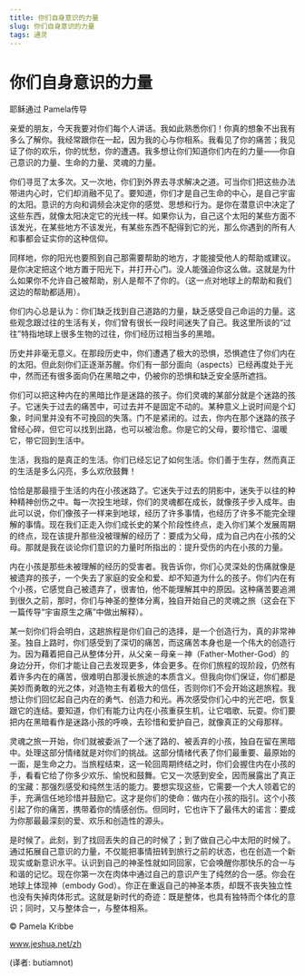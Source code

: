 ```yaml
--- 
title: 你们自身意识的力量 
slug: 你们自身意识的力量 
tags: 通灵 
--- 
```

# 你们自身意识的力量

耶稣通过 Pamela传导

亲爱的朋友，今天我要对你们每个人讲话。我如此熟悉你们！你真的想象不出我有多么了解你。我经常跟你在一起，因为我的心与你相系。我看见了你的痛苦；我见证了你的欢乐，你的忧愁，你的遭遇。我多想让你们知道你们内在的力量——你自己意识的力量、生命的力量、灵魂的力量。

你们寻觅了太多次。又一次地，你们到外界去寻求解决之道。可当你们把这些办法带进内心时，它们却消融不见了。要知道，你们才是自己生命的中心，是自己宇宙的太阳。意识的方向和调频会决定你的感觉、思想和行为。是你在潜意识中决定了这些东西，就像太阳决定它的光线一样。如果你认为，自己这个太阳的某些方面不该发光，在某些地方不该发光，有某些东西不配得到它的光，那么你遇到的所有人和事都会证实你的这种信仰。

同样地，你的阳光也要照到自己那需要帮助的地方，才能接受他人的帮助或建议。是你决定把这个地方置于阳光下，并打开心门。没人能强迫你这么做。这就是为什么如果你不允许自己被帮助，别人是帮不了你的。（这一点对地球上的帮助和我们这边的帮助都适用）。

你们内心总是认为：你们缺乏找到自己道路的力量，缺乏感受自己命运的力量。这些观念跟过往的生活有关，你们曾有很长一段时间迷失了自己。我这里所谈的“过往”特指地球上很多生物的过往，你们经历过相当多的黑暗。

历史并非毫无意义。在那段历史中，你们遭遇了极大的恐惧，恐惧遮住了你们内在的太阳。但此刻你们正逐渐苏醒。你们有一部分面向（aspects）已经再度处于光中，然而还有很多面向仍在黑暗之中，仍被你的恐惧和缺乏安全感所遮挡。

你们可以把这种内在的黑暗比作是迷路的孩子。你们灵魂的某部分就是个迷路的孩子。它迷失于过去的痛苦中，可过去并不是固定不动的。某种意义上说时间是个幻象，时间里并没有不可挽回的失落。门不是紧闭的。过去，你内在那个迷路的孩子曾经心碎，但它可以找到出路，也可以被治愈。你是它的父母，要珍惜它、温暖它，带它回到生活中。

生活，我指的是真正的生活。你们已经忘记了如何生活。你们善于生存，然而真正的生活是多么闪亮，多么欢欣鼓舞！

恰恰是那最擅于生活的内在小孩迷路了。它迷失于过去的阴影中，迷失于以往的种种精神创伤之中。每一次投生地球，你们的灵魂都在成长，就像孩子步入成年。由此可以说，你们像孩子一样来到地球，经历了许多事情，也经历了许多不能完全理解的事情。现在我们正走入你们成长史的某个阶段性终点，走入你们某个发展周期的终点，现在该提升那些没被理解的经历了：要成为父母，成为自己内在小孩的父母。那就是我在谈论你们意识的力量时所指出的：提升受伤的内在小孩的力量。

内在小孩是那些未被理解的经历的受害者。我告诉你，你们心灵深处的伤痛就像是被遗弃的孩子，一个失去了家庭的安全和爱、却不知道为什么的孩子。你们内在有个小孩，它感觉自己被遗弃了，很害怕，他不能理解其中的原因。这种痛苦要追溯到很久之前，那时，你们与神圣的整体分离，独自开始自己的灵魂之旅（这会在下一篇传导“宇宙原生之痛”中做出解释）。

某一刻你们将会明白，这趟旅程是你们自己的选择，是一个创造行为，真的非常神圣。独自上路时，你们感受到了深切的痛苦，而这痛苦本身也是一个伟大的创造行为。因为藉着把自己从整体分开，从父亲－母亲－神（Father-Mother-God）的身边分开，你们才能让自己去发现更多，体会更多。在你们旅程的现阶段，仍然有着许多内在的痛苦，很难明白那漫长旅途的本质含义。但我向你们保证，你们都是美妙而勇敢的光之体，对造物主有着极大的信任，否则你们不会开始这趟旅程。我想让你们回忆起自己内在的勇气、创造力和光。再次感受你们心中的光芒吧，恢复跟它的连结。要知道，你们有能力让内在小孩重获生机，让它唱歌、玩耍。你们要把内在黑暗看作是迷路小孩的呼唤，去珍惜和爱护自己，就像真正的父母那样。

灵魂之旅一开始，你们就被委派了一个迷了路的、被丢弃的小孩，独自在留在黑暗中。处理这部分情绪就是对你们的挑战。这部分情绪代表了你们最重要、最原始的一面，是生命之力。当旅程结束，这一轮回周期终结之时，你们会握住内在小孩的手，看看它给了你多少欢乐、愉悦和鼓舞。它又一次感到安全，因而展露出了真正的宝藏：那强烈感受和纯然生活的能力。要想实现这些，它需要一个大人领着它的手，充满信任地珍惜并鼓励它。这才是你们的使命：做内在小孩的指引。这个小孩引起了你的痛苦，携带着你的情感创伤。但同时，它也许下了最伟大的诺言：要成为你那最最深刻的爱、欢乐和创造性的源头。

是时候了。此刻，到了找回丢失的自己的时候了；到了做自己心中太阳的时候了。通过拓展自己意识的力量，不仅能把事情扭转到旅行之前的状态，也在创造一个新现实或新意识水平。认识到自己的神圣性就如同回家，它会唤醒你那快乐的合一与和谐的记忆。现在你第一次在肉体中通过自己的意识产生了纯然的合一感。你会在地球上体现神（embody God）。你正在重返自己的神圣本质，却既不丧失独立性也没有失掉肉体形式。这就是新时代的奇迹：既是整体，也具有独特而个体化的意识；同时，又与整体合一，与整体相系。

© Pamela Kribbe 

www.jeshua.net/zh

(译者: butiamnot)